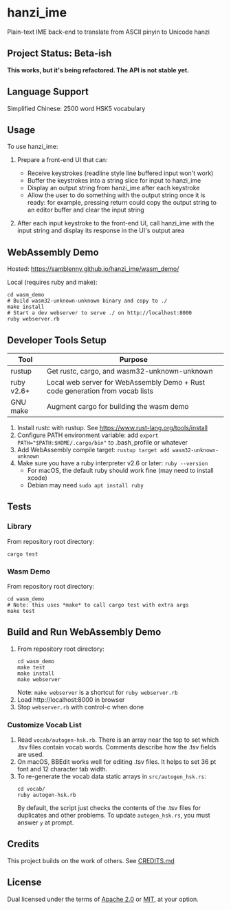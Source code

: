 # hanzi_ime

Plain-text IME back-end to translate from ASCII pinyin to Unicode hanzi


## Project Status: Beta-ish

**This works, but it's being refactored. The API is not stable yet.**


## Language Support

Simplified Chinese: 2500 word HSK5 vocabulary


## Usage

To use hanzi_ime:

1. Prepare a front-end UI that can:
   * Receive keystrokes (readline style line buffered input won't work)
   * Buffer the keystrokes into a string slice for input to hanzi_ime
   * Display an output string from hanzi_ime after each keystroke
   * Allow the user to do something with the output string once it is ready:
     for example, pressing return could copy the output string to an editor
     buffer and clear the input string

2. After each input keystroke to the front-end UI, call hanzi_ime with the
   input string and display its response in the UI's output area


## WebAssembly Demo

Hosted: https://samblenny.github.io/hanzi_ime/wasm_demo/

Local (requires ruby and make):

```
cd wasm_demo
# Build wasm32-unknown-unknown binary and copy to ./
make install
# Start a dev webserver to serve ./ on http://localhost:8000
ruby webserver.rb
```


## Developer Tools Setup

| Tool | Purpose |
|--|--|
| rustup | Get rustc, cargo, and wasm32-unknown-unknown |
| ruby v2.6+ | Local web server for WebAssembly Demo + Rust code generation from vocab lists |
| GNU make | Augment cargo for building the wasm demo |

1. Install rustc with rustup. See <https://www.rust-lang.org/tools/install>
2. Configure PATH environment variable: add `export PATH="$PATH:$HOME/.cargo/bin"`
   to .bash_profile or whatever
3. Add WebAssembly compile target: `rustup target add wasm32-unknown-unknown`
4. Make sure you have a ruby interpreter v2.6 or later: `ruby --version`
   - For macOS, the default ruby should work fine (may need to install xcode)
   - Debian may need `sudo apt install ruby`


## Tests

### Library

From repository root directory:
```
cargo test
```


### Wasm Demo

From repository root directory:
```
cd wasm_demo
# Note: this uses *make* to call cargo test with extra args
make test
```


## Build and Run WebAssembly Demo

1. From repository root directory:
   ```
   cd wasm_demo
   make test
   make install
   make webserver
   ```
   Note: `make webserver` is a shortcut for `ruby webserver.rb`
2. Load http://localhost:8000 in browser
3. Stop `webserver.rb` with control-c when done


### Customize Vocab List

1. Read `vocab/autogen-hsk.rb`. There is an array near the top to set which .tsv
   files contain vocab words. Comments describe how the .tsv fields are used.
2. On macOS, BBEdit works well for editing .tsv files. It helps to set 36 pt font
   and 12 character tab width.
3. To re-generate the vocab data static arrays in `src/autogen_hsk.rs`:
   ```
   cd vocab/
   ruby autogen-hsk.rb
   ```
   By default, the script just checks the contents of the .tsv files for duplicates
   and other problems. To update `autogen_hsk.rs`, you must answer `y` at prompt.


## Credits

This project builds on the work of others. See [CREDITS.md](CREDITS.md)


## License

Dual licensed under the terms of [Apache 2.0](LICENSE-APACHE) or
[MIT](LICENSE-MIT), at your option.
